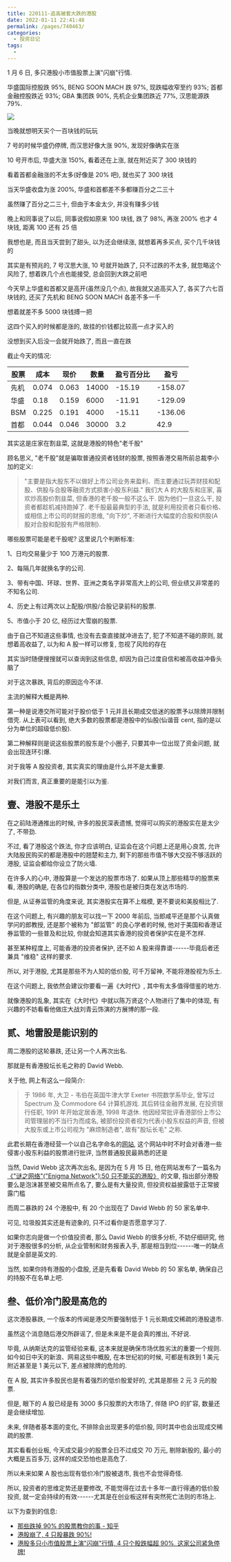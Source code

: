 ```yaml
---
title: 220111-追高被套大跌的港股
date: 2022-01-11 22:41:48
permalink: /pages/740463/
categories:
  - 投资日记
tags:
  -
---
```


1 月 6 日, 多只港股小市值股票上演"闪崩"行情.

华盛国际控股跌 95%, BENG SOON MACH 跌 97%, 现跌幅收窄至约 93%; 首都金融控股跌近 93%; GBA 集团跌 90%, 先机企业集团跌近 77%, 汉思能源跌 79%.

![](../.vuepress/public/img/diary/017.png)

当晚就想明天买个一百块钱的玩玩

7 号的时候华盛仍停牌, 而汉思好像大涨 90%, 发现好像确实在涨

10 号开市后, 华盛大涨 150%, 看着还在上涨, 就在附近买了 300 块钱的

看着首都金融涨的不太多(好像是 20% 吧), 就也买了 300 块钱

当天华盛收盘为涨 200%, 华盛和首都差不多都赚百分之二三十

虽然赚了百分之二三十, 但由于本金太少, 并没有赚多少钱

晚上和同事说了以后, 同事说假如原来 100 块钱, 跌了 98%, 再涨 200% 也才 4 块钱, 距离 100 还有 25 倍

我想也是, 而且当天尝到了甜头, 以为还会继续涨, 就想着再多买点, 买个几千块钱的

其实是有预兆的, 7 号汉思大涨, 10 号就开始跌了, 只不过跌的不太多, 就忽略这个风险了, 想着跌几个点也能接受, 总会回到大跌之前吧

今天早上华盛和首都又是高开(虽然没几个点), 故我就又追高买入了, 各买了六七百块钱的, 还买了先机和 BENG SOON MACH 各差不多一千

想着就差不多 5000 块钱搏一把

这四个买入的时候都是涨的, 故挂的价钱都比较高一点才买入的

没想到买入后没一会就开始跌了, 而且一直在跌

截止今天的情况:

| 股票 | 成本  | 现价  | 数量  | 盈亏百分比 | 盈亏    |
| ---- | ----- | ----- | ----- | ---------- | ------- |
| 先机 | 0.074 | 0.063 | 14000 | -15.19     | -158.07 |
| 华盛 | 0.18  | 0.159 | 6000  | -11.91     | -129.09 |
| BSM  | 0.225 | 0.191 | 4000  | -15.11     | -136.06 |
| 首都 | 0.044 | 0.046 | 30000 | 3.2        | 42.9    |

其实这是庄家在割韭菜, 这就是港股的特色"老千股"

顾名思义, "老千股"就是骗取普通投资者钱财的股票, 按照香港交易所前总裁李小加的定义:

> "主要是指大股东不以做好上市公司业务来盈利、而主要通过玩弄财技和配股、供股与合股等融资方式损害小股东利益." 我们大 A 的大股东和庄家, 喜欢炒高股价割韭菜, 但香港的老千股一般不这么干. 因为他们一旦这么干, 投资者都趁机减持跑掉了. 老千股最最典型的手法, 就是利用投资者只看价格、或相信上市公司的财报的思维, "向下炒", 不断进行大幅度的合股和供股(A 股对合股和配股有严格限制).

哪些股票可能是老千股呢? 这里说几个判断标准:

1、日均交易量少于 100 万港元的股票.

2、每隔几年就换名字的公司.

3、带有中国、环球、世界、亚洲之类名字非常高大上的公司, 但业绩又非常差的不知名公司.

4、历史上有过两次以上配股/供股/合股记录前科的股票.

5、市值小于 20 亿, 经历过大雪崩的股票.

由于自己不知道这些事情, 也没有去查直接就冲进去了, 犯了不知道不碰的原则, 就想着高收益了, 以为和 A 股一样可以修复, 忽视了风险的存在

其实当时随便搜搜就可以查询到这些信息, 却因为自己过度自信和被高收益冲昏头脑了

对于这次暴跌, 背后的原因迄今不详.

主流的解释大概是两种.

第一种是说港交所可能对于股价低于 1 元并且长期成交低迷的股票予以除牌并限制借壳. 从上表可以看到, 绝大多数的股票都是港股中的仙股(仙谐音 cent, 指的是以分为单位的超级低价股).

第二种解释则是说这些股票的股东是个小圈子, 只要其中一位出现了资金问题, 就会出现连环引爆.

对于我等 A 股投资者, 其实真实的理由是什么并不是太重要.

对我们而言, 真正重要的是能引以为鉴.

## 壹、港股不是乐土

在之前陆港通推出的时候, 许多的股民深表遗憾, 觉得可以购买的港股实在是太少了, 不带劲.

不过, 看了港股这个跌法, 你才应该明白, 证监会在这个问题上还是用心良苦, 允许大陆股民购买的都是港股中的翘楚和主力, 剩下的那些市值不够大交投不够活跃的港股, 证监会都给你设立了防火墙.

在许多人的心中, 港股算是一个发达的股票市场了. 如果从顶上那些精华的股票来看, 港股的确是, 在各位的指数分类中, 港股也是被归类在发达市场的.

但是, 从证券监管的角度来说, 其实港股实在算不上楷模, 更不要说和美股相比了.

在这个问题上, 有兴趣的朋友可以找一下 2000 年前后, 当郎咸平还是那个认真做学问的郎教授, 还是那个被称为 "郎监管" 的良心学者的时候, 他对于美国和香港证券监管的一些普及和比较, 你就会知道其实香港的投资者保护实在是不怎样.

甚至某种程度上, 可能香港的投资者保护, 还不如 A 股来得靠谱------毕竟后者还兼具 "维稳" 这样的要求.

所以, 对于港股, 尤其是那些不为人知的低价股, 可千万留神, 不能将港股视为乐土.

在这个问题上, 我依然会建议你要看一遍《大时代》, 其中有太多值得借鉴的地方.

就像港股的乱象, 其实在《大时代》中就以陈万贤这个人物进行了集中的体现, 有兴趣的不妨看看他做庄大战刘青云饰演的方展博的那一段.

## 贰、地雷股是能识别的

周二港股的这轮暴跌, 还让另一个人再次出名.

那就是有香港股坛长毛之称的 David Webb.

关于他, 网上有这么一段简介:

> 于 1986 年, 大卫 - 韦伯在英国牛津大学 Exeter 书院数学系毕业, 曾写过 Spectrum 及 Commodore 64 计算机游戏. 其后转往金融界发展, 在投资银行任职, 1991 年开始定居香港, 1998 年退休. 他因经常批评香港部份上市公司管理层的不当行为而成名, 被部份投资者视为代表小股东权益的声音, 但被大股东或上市公司视为 "麻烦制造者", 故有"股坛长毛" 之称.

此君长期在香港经营一个以自己名字命名的[网站](HTTPS://WEBB-SITE.COM), 这个网站中时不时会对香港一些侵害小股东利益的股票进行批评, 当然普通股民最熟悉的还是

当然, David Webb 这次再次出名, 是因为在 5 月 15 日, 他在网站发布了一篇名为[《"谜之网络"("Enigma Network"):50 只不能买的港股》](HTTPS://WEBB-SITE.COM/ARTICLES/ENIGMA.ASP) 的文章, 指出部分港股要么是泡沫甚至被交易所点名了, 要么是有大量投资, 但投资权益披露低于正常披露门槛

而周二暴跌的 24 个港股中, 有 20 个出现在了 David Webb 的 50 家名单中.

可见, 垃圾股其实还是有迹象的, 只不过看你是否愿意学习了.

如果你志向是做一个价值投资者, 那么 David Webb 的很多分析, 不妨仔细研究, 他对于港股很多的分析, 从企业管制和财务报表入手, 那是相当到位------唯一的缺点就是全部是英文的.

当然, 如果你持有港股的小盘股, 还是先看看 David Webb 的 50 家名单, 确保自己的持股不在名单上吧.

## 叁、低价冷门股是高危的

这次港股暴跌, 一个版本的传闻是港交所要强制低于 1 元长期成交稀疏的港股退市.

虽然这个消息随后港交所辟谣了, 但是未来是不是会真的推出, 不好说.

毕竟, 从纳斯达克的监管经验来看, 这本来就是确保市场优胜劣汰的重要一个规则. 如今如日中天的新浪、网易这些中概股, 在本世纪初的时候, 可都是有跌到 1 美元附近甚至是 1 美元以下, 差点被除牌的危险的.

在 A 股, 其实许多股民也是有着强烈的低价股爱好的, 尤其是那些 2 元 3 元的股票.

但是, 眼下的 A 股已经是有 3000 多只股票的大市场了, 伴随 IPO 的扩容, 数量还是会继续增加.

未来, 伴随者基本面的变化, 不排除会出现更多的低价股, 同时其中也会出现成交稀疏的股票.

其实看看创业板, 今天成交最少的股票全日不过成交 70 万元, 剔除新股的, 最小的大概是五百多万, 这样的成交恐怕也是高危了.

所以未来如果 A 股也出现有低价冷门股被退市, 我也不会觉得奇怪.

所以, 投资者的思维定势还是要修改, 不能觉得在过去十多年一直行得通的低价股投资, 就一定会持续的有效------尤其是在创业板这样有突然死亡法则的市场上.

以下为查到的信息:

- [那些跌掉 90% 的股票教你的事 - 知乎](https://zhuanlan.zhihu.com/p/27591210)
- [港股崩了, 4 只股暴跌 90%!](https://www.touchacha.cn/c48368.html)
- [港股多只小市值股票上演"闪崩"行情, 4 只个股跌幅超 90%, 这家公司紧急停牌!](https://baijiahao.baidu.com/s?id=1721187715172746837&wfr=spider&for=pc)
